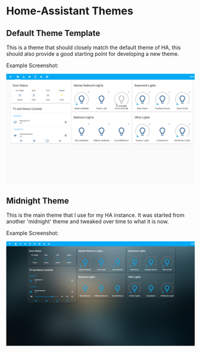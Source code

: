 # Home-Assistant Themes

## Default Theme Template
This is a theme that should closely match the default theme of HA, this should also provide a good starting point for developing a new theme.

Example Screenshot:
<p align="center">
  <img src="https://raw.githubusercontent.com/SilvrrGIT/Home-Assistant-Themes/master/www/rooms-default_ha.png">
</p>

## Midnight Theme
This is the main theme that I use for my HA instance.  It was started from another 'midnight' theme and tweaked over time to what it is now.

Example Screenshot:
<p align="center">
  <img src="https://raw.githubusercontent.com/SilvrrGIT/Home-Assistant-Themes/master/www/rooms-midnight.png">
</p>
